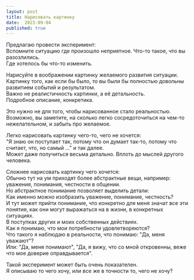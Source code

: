 ```yaml
---
layout: post
title: Нарисовать картинку
date:  2023-09-04
published: true
---
```

Предлагаю провести эксперимент:\
Вспомните ситуацию где произошло неприятное. Что-то такое, что вы разозлились.\
Где хотелось бы что-то изменить.

Нарисуйте в воображении картинку желаемого развития ситуации.\
Картинку того, как если бы было, то вы были бы полностью довольны развитием событий и результатом.\
Важно не реалистичность картинки, а её детальность.\
Подробное описание, конкретика.

Это нужно не для того, чтобы нарисованное стало реальностью.\
Возможно, вы заметите, на сколько легко сосредоточиться на чем-то нежелательном, и забыть про желаемое.

Легко нарисовать картинку чего-то, чего не хочется:\
"Я знаю он поступает так, потому что он думает так-то, потому что считает, что, но самый ..." и так далее.\
Может даже получиться весьма детально. Вплоть до мыслей другого человека.

Сложнее нарисовать картинку чего хочется:\
Обычно тут на ум приходят более абстрактные вещи, например: уважения, понимания, честности в общении.\
Но абстрактное понимание позволяет выделить детали:\
Как именно можно изобразить уважение, понимание, честность?\
И тут может прийти понимание, что конкретно для меня значат все эти понятия, как они могут выражаться на в жизни, в конкретных ситуациях.\
В поступках других и моих собственных действиях.\
Как я понимаю, что мои потребности удовлетворяются?\
Что такого я наблюдаю в реальности, что понимаю: "Да, меня уважают"?\
Или: "Да, меня понимают", "Да, я вижу, что со мной откровенны, веже что мое доверие оправдывается".

Такой эксперимент может быть очень показателен.\
Я описываю то чего хочу, или все же в точности то, чего не хочу?
